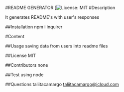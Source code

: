 
      
  #README GENERATOR
  [![License: MIT](https://img.shields.io/badge/License-MIT-blue.svg)
  #Description
  
  It generates README's with user's responses

  ##Installation
  npm i inquirer

  #Content

  ##Usage
  saving data from users into readme files 

  ##License
  MIT
  

  ##Contributors
  none

  ##Test
  using node

  ##Questions
  taliitacamargo
  taliitacamargo@icloud.com
  